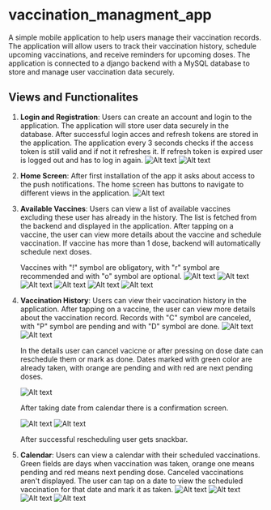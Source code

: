 # vaccination_managment_app

A simple mobile application to help users manage their vaccination records. The
application will allow users to track their vaccination history, schedule upcoming vaccinations, and receive reminders for upcoming doses. The application is connected to a django backend with a MySQL database to store and manage user vaccination data securely.

## Views and Functionalites

1. **Login and Registration**: Users can create an account and login to the application. The application will store user data securely in the database. After successful login acces and refresh tokens are stored in the application. The application every 3 seconds checks if the access token is still valid and if not it refreshes it. If refresh token is expired user is logged out and has to log in again.
   ![Alt text](readme_images/login_screen.jpeg)
   ![Alt text](readme_images/register_screen.jpeg)

2. **Home Screen**: After first installation of the app it asks about access to the push notifications. The home screen has buttons to navigate to different views in the application.
   ![Alt text](readme_images/home_screen.jpeg)

3. **Available Vaccines**: Users can view a list of available vaccines excluding these user has already in the history. The list is fetched from the backend and displayed in the application. After tapping on a vaccine, the user can view more details about the vaccine and schedule vaccination. If vaccine has more than 1 dose, backend will automatically schedule next doses.

   Vaccines with "!" symbol are obligatory, with "r" symbol are recommended and with "o" symbol are optional.
   ![Alt text](readme_images/vaccines_screen.jpeg)
   ![Alt text](readme_images/vaccine_details.jpeg)
   ![Alt text](readme_images/schedule_vaccine.jpeg)
   ![Alt text](readme_images/schedule_.jpeg)
   ![Alt text](readme_images/schedule_vaccine_calendar.jpeg)
   ![Alt text](readme_images/succesful_vaccine_add.jpeg)

4. **Vaccination History**: Users can view their vaccination history in the application. After tapping on a vaccine, the user can view more details about the vaccination record. Records with "C" symbol are canceled, with "P" symbol are pending and with "D" symbol are done.
   ![Alt text](readme_images/vaccine_records.png.jpeg)
   ![Alt text](readme_images/record_details.jpeg)

   In the details user can cancel vacicne or after pressing on dose date can reschedule them or mark as done. Dates marked with green color are already taken, with orange are pending and with red are next pending doses.

   ![Alt text](readme_images/record_update.jpeg)

   After taking date from calendar there is a confirmation screen.

   ![Alt text](readme_images/record_confirm.jpeg)
   ![Alt text](readme_images/reshedule_succesful.jpeg)

   After successful rescheduling user gets snackbar.

5. **Calendar**: Users can view a calendar with their scheduled vaccinations. Green fields are days when vaccination was taken, orange one means pending and red means next pending dose. Canceled vaccinations aren't displayed. The user can tap on a date to view the scheduled vaccination for that date and mark it as taken.
   ![Alt text](readme_images/calendar_screen.jpeg)
   ![Alt text](readme_images/calendar_vaccine_details.jpeg)
   ![Alt text](readme_images/take_vaccine_confirmation.jpeg)
   ![Alt text](readme_images/succesful_vaccine_dosetake.jpeg)
